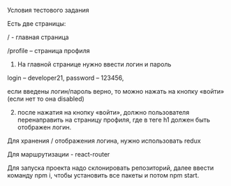 Условия тестового задания 


Есть две страницы:

/ - главная страница

/profile – страница профиля

1) На главной странице нужно ввести логин и пароль

login – developer21, password – 123456,

если введены логин/пароль верно, то можно нажать на кнопку «войти» (если нет то она disabled)

2) после нажатия на кнопку «войти», должно пользователя перенаправить на страницу профиля, где в теге h1 должен быть отображен логин.

Для хранения / отображения логина, нужно использовать redux

Для маршрутизации - react-router

Для запуска проекта надо склонировать репозиторий, далее ввести команду npm i, чтобы установить все пакеты и потом npm start.

